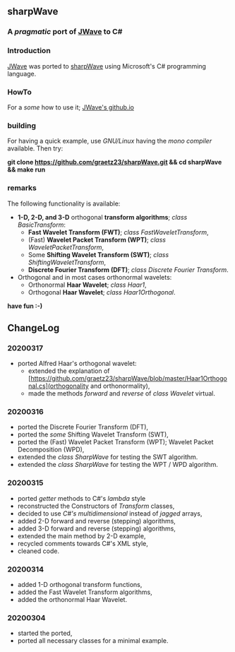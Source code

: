 ## sharpWave
### A _pragmatic_ port of [JWave](https://github.com/graetz23/JWave) to C#

### Introduction
[JWave](https://github.com/graetz23/JWave) was ported to [sharpWave](https://github.com/graetz23/sharpWave) using Microsoft's C# programming language.

### HowTo
For a _some_ how to use it; [JWave's github.io](http://graetz23.github.io/JWave/)

### building
For having a quick example, use _GNU/Linux_ having the _mono compiler_
available. Then try:

**git clone https://github.com/graetz23/sharpWave.git && cd sharpWave && make run**

### remarks
The following functionality is available:
- **1-D, 2-D, and 3-D** orthogonal **transform algorithms**; _class BasicTransform_:
  - **Fast Wavelet Transform (FWT)**; _class FastWaveletTransform_,  
  - (Fast) **Wavelet Packet Transform (WPT)**; _class WaveletPacketTransform_,
  - Some **Shifting Wavelet Transform (SWT)**; _class ShiftingWaveletTransform_,
  - **Discrete Fourier Transform (DFT)**; _class Discrete Fourier Transform_.
- Orthogonal and in most cases orthonormal wavelets:
  - Orthonormal **Haar Wavelet**; _class Haar1_,
  - Orthogonal **Haar Wavelet**; _class Haar1Orthogonal_.

**have fun :-)**

## ChangeLog

### 20200317
- ported Alfred Haar's orthogonal wavelet:
  - extended the explanation of [https://github.com/graetz23/sharpWave/blob/master/Haar1Orthogonal.cs](orthogonality and orthonormality),
  - made the methods _forward_ and _reverse_ of _class Wavelet_ virtual.

### 20200316
- ported the Discrete Fourier Transform (DFT),
- ported the _some_ Shifting Wavelet Transform (SWT),
- ported the (Fast) Wavelet Packet Transform (WPT); Wavelet Packet Decomposition (WPD),
- extended the _class SharpWave_ for testing the SWT algorithm.
- extended the _class SharpWave_ for testing the WPT / WPD algorithm.

### 20200315
- ported _getter_ methods to C#'s _lambda_ style
- reconstructed the Constructors of _Transform_ classes,
- decided to use _C#'s multidimensional_ instead of _jagged_ arrays,
- added 2-D forward and reverse (stepping) algorithms,
- added 3-D forward and reverse (stepping) algorithms,
- extended the main method by 2-D example,
- recycled comments towards C#'s XML style,
- cleaned code.

### 20200314
- added 1-D orthogonal transform functions,
- added the Fast Wavelet Transform algorithms,
- added the orthonormal Haar Wavelet.

### 20200304
- started the ported,
- ported all necessary classes for a minimal example.
